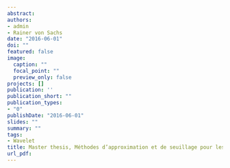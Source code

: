 ```yaml
---
abstract:
authors:
- admin
- Rainer von Sachs 
date: "2016-06-01"
doi: ""
featured: false
image:
  caption: ""
  focal_point: ""
  preview_only: false
projects: []
publication: ''
publication_short: ""
publication_types:
- "0"
publishDate: "2016-06-01"
slides: ""
summary: ""
tags:
- Wavelet
title: Master thesis, Méthodes d’approximation et de seuillage pour les estimateurs à ondelettes en régression non paramétrique
url_pdf: 
---
```


